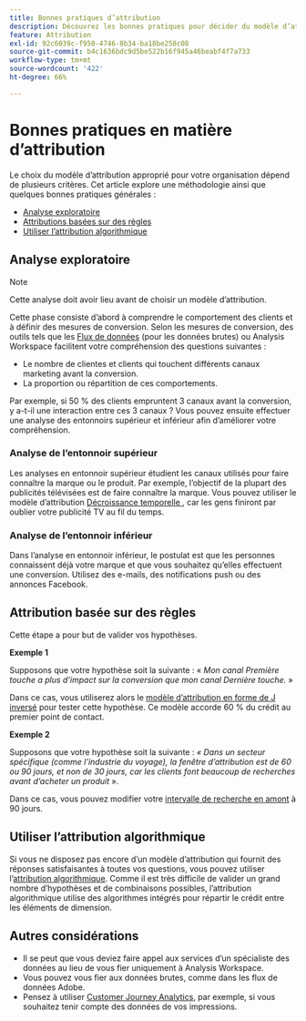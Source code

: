 ```yaml
---
title: Bonnes pratiques d’attribution
description: Découvrez les bonnes pratiques pour décider du modèle d’attribution à utiliser.
feature: Attribution
exl-id: 92c6039c-f950-4746-8b34-ba18be258c08
source-git-commit: b4c1636bdc9d5be522b16f945a46beabf4f7a733
workflow-type: tm+mt
source-wordcount: '422'
ht-degree: 66%

---
```


# Bonnes pratiques en matière dʼattribution

Le choix du modèle dʼattribution approprié pour votre organisation dépend de plusieurs critères. Cet article explore une méthodologie ainsi que quelques bonnes pratiques générales :

* [Analyse exploratoire](#exploratory-analysis)
* [Attributions basées sur des règles](#rule-base-attribution)
* [Utiliser l’attribution algorithmique](#use-algorithmic-attribution)

## Analyse exploratoire

>[!NOTE]
>Cette analyse doit avoir lieu avant de choisir un modèle dʼattribution.

Cette phase consiste dʼabord à comprendre le comportement des clients et à définir des mesures de conversion. Selon les mesures de conversion, des outils tels que les [Flux de données](https://experienceleague.adobe.com/fr/docs/analytics/export/analytics-data-feed/data-feed-overview) (pour les données brutes) ou Analysis Workspace facilitent votre compréhension des questions suivantes :

* Le nombre de clientes et clients qui touchent différents canaux marketing avant la conversion.
* La proportion ou répartition de ces comportements.

Par exemple, si 50 % des clients empruntent 3 canaux avant la conversion, y a-t-il une interaction entre ces 3 canaux ?
Vous pouvez ensuite effectuer une analyse des entonnoirs supérieur et inférieur afin dʼaméliorer votre compréhension.

### Analyse de lʼentonnoir supérieur

Les analyses en entonnoir supérieur étudient les canaux utilisés pour faire connaître la marque ou le produit. Par exemple, lʼobjectif de la plupart des publicités télévisées est de faire connaître la marque. Vous pouvez utiliser le modèle d’attribution [ Décroissance temporelle ](/help/analyze/analysis-workspace/attribution/models.md), car les gens finiront par oublier votre publicité TV au fil du temps.

### Analyse de lʼentonnoir inférieur

Dans l’analyse en entonnoir inférieur, le postulat est que les personnes connaissent déjà votre marque et que vous souhaitez qu’elles effectuent une conversion. Utilisez des e-mails, des notifications push ou des annonces Facebook.

## Attribution basée sur des règles

Cette étape a pour but de valider vos hypothèses.

**Exemple 1**

Supposons que votre hypothèse soit la suivante : « *Mon canal Première touche a plus d’impact sur la conversion que mon canal Dernière touche.* »

Dans ce cas, vous utiliserez alors le [modèle d’attribution en forme de J inversé](/help/analyze/analysis-workspace/attribution/models.md) pour tester cette hypothèse. Ce modèle accorde 60 % du crédit au premier point de contact.

**Exemple 2**

Supposons que votre hypothèse soit la suivante : *« Dans un secteur spécifique (comme l’industrie du voyage), la fenêtre d’attribution est de 60 ou 90 jours, et non de 30 jours, car les clients font beaucoup de recherches avant d’acheter un produit* ».

Dans ce cas, vous pouvez modifier votre [intervalle de recherche en amont](https://experienceleague.adobe.com/en/docs/analytics/analyze/analysis-workspace/attribution/models) à 90 jours.

## Utiliser l’attribution algorithmique

Si vous ne disposez pas encore d’un modèle d’attribution qui fournit des réponses satisfaisantes à toutes vos questions, vous pouvez utiliser l’[attribution algorithmique](/help/analyze/analysis-workspace/attribution/algorithmic.md). Comme il est très difficile de valider un grand nombre d’hypothèses et de combinaisons possibles, l’attribution algorithmique utilise des algorithmes intégrés pour répartir le crédit entre les éléments de dimension.

## Autres considérations

* Il se peut que vous deviez faire appel aux services dʼun spécialiste des données au lieu de vous fier uniquement à Analysis Workspace.
* Vous pouvez vous fier aux données brutes, comme dans les flux de données Adobe.
* Pensez à utiliser [Customer Journey Analytics](https://experienceleague.adobe.com/en/docs/analytics-platform/using/cja-overview/cja-b2c-overview/cja-overview), par exemple, si vous souhaitez tenir compte des données de vos impressions.
